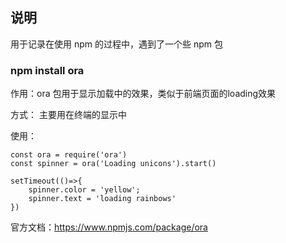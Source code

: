 ## 说明

用于记录在使用 npm 的过程中，遇到了一个些 npm 包

### npm install ora

作用：ora 包用于显示加载中的效果，类似于前端页面的loading效果

方式： 主要用在终端的显示中

使用：

```
const ora = require('ora')
const spinner = ora('Loading unicons').start()

setTimeout(()=>{
    spinner.color = 'yellow';
    spinner.text = 'loading rainbows'
})

```

官方文档：https://www.npmjs.com/package/ora

